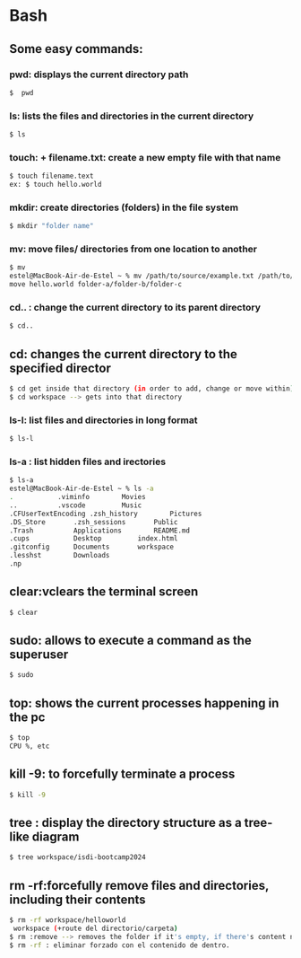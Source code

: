 # Bash

## Some easy commands: 
### pwd: displays the current directory path
```sh
$  pwd
```

### ls: lists the files and directories in the current directory
```sh
$ ls
```

### touch: + filename.txt: create a new empty file with that name
```sh
$ touch filename.text
ex: $ touch hello.world
```

### mkdir: create directories (folders) in the file system
```sh
$ mkdir "folder name"
```

### mv: move files/ directories from one location to another
```sh
$ mv 
estel@MacBook-Air-de-Estel ~ % mv /path/to/source/example.txt /path/to/destination/
move hello.world folder-a/folder-b/folder-c
```
### cd.. : change the current directory to its parent directory
```sh
$ cd.. 
```

## cd: changes the current directory to the specified director
```sh
$ cd get inside that directory (in order to add, change or move within)
$ cd workspace --> gets into that directory
```
### ls-l: list files and directories in long format
```sh
$ ls-l
```

### ls-a : list hidden files and irectories
```sh
$ ls-a
estel@MacBook-Air-de-Estel ~ % ls -a
.			.viminfo		Movies
..			.vscode			Music
.CFUserTextEncoding	.zsh_history		Pictures
.DS_Store		.zsh_sessions		Public
.Trash			Applications		README.md
.cups			Desktop			index.html
.gitconfig		Documents		workspace
.lesshst		Downloads
.np
```

## clear:vclears the terminal screen
```sh
$ clear
```

## sudo: allows to execute a command as the superuser
```sh
$ sudo
````
## top: shows the current processes happening in the pc 
```sh
$ top 
CPU %, etc
```
## kill -9: to forcefully terminate a process
```sh 
$ kill -9
```

## tree <path>: display the directory structure as a tree-like diagram
```sh
$ tree workspace/isdi-bootcamp2024
```


## rm -rf:forcefully remove files and directories, including their contents 
```sh
$ rm -rf workspace/helloworld
 workspace (+route del directorio/carpeta)
$ rm :remove --> removes the folder if it's empty, if there's content no.
$ rm -rf : eliminar forzado con el contenido de dentro.
```

